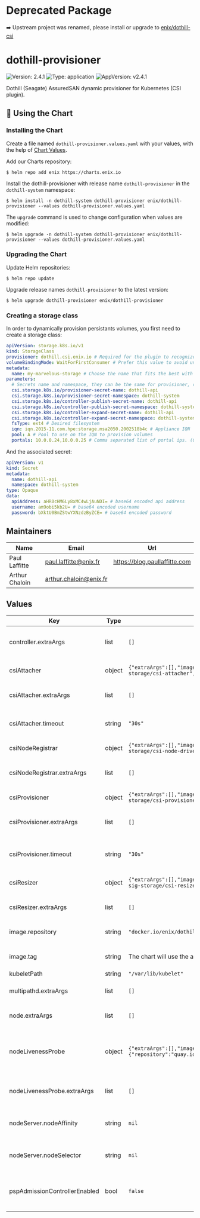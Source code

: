 # Deprecated Package

➡️ Upstream project was renamed, please install or upgrade to [enix/dothill-csi](https://github.com/enix/helm-charts/tree/master/charts/dothill-csi)

# dothill-provisioner

![Version: 2.4.1](https://img.shields.io/badge/Version-2.4.1-informational?style=flat-square) ![Type: application](https://img.shields.io/badge/Type-application-informational?style=flat-square) ![AppVersion: v2.4.1](https://img.shields.io/badge/AppVersion-v2.4.1-informational?style=flat-square)

Dothill (Seagate) AssuredSAN dynamic provisioner for Kubernetes (CSI plugin).

## 📜 Using the Chart

### Installing the Chart

Create a file named `dothill-provisioner.values.yaml` with your values, with the help of [Chart Values](#values).

Add our Charts repository:
```
$ helm repo add enix https://charts.enix.io
```

Install the dothill-provisioner with release name `dothill-provisioner` in the `dothill-system` namespace:
```
$ helm install -n dothill-system dothill-provisioner enix/dothill-provisioner --values dothill-provisioner.values.yaml
```

The `upgrade` command is used to change configuration when values are modified:
```
$ helm upgrade -n dothill-system dothill-provisioner enix/dothill-provisioner --values dothill-provisioner.values.yaml
```

### Upgrading the Chart

Update Helm repositories:
```
$ helm repo update
```

Upgrade release names `dothill-provisioner` to the latest version:
```
$ helm upgrade dothill-provisioner enix/dothill-provisioner
```

### Creating a storage class

In order to dynamically provision persistants volumes, you first need to create a storage class:

```yaml
apiVersion: storage.k8s.io/v1
kind: StorageClass
provisioner: dothill.csi.enix.io # Required for the plugin to recognize this storage class as handled by itself.
volumeBindingMode: WaitForFirstConsumer # Prefer this value to avoid unschedulable pods (https://kubernetes.io/docs/concepts/storage/storage-classes/#volume-binding-mode)
metadata:
  name: my-marvelous-storage # Choose the name that fits the best with your StorageClass.
parameters:
  # Secrets name and namespace, they can be the same for provisioner, controller-publish and controller-expand sections.
  csi.storage.k8s.io/provisioner-secret-name: dothill-api
  csi.storage.k8s.io/provisioner-secret-namespace: dothill-system
  csi.storage.k8s.io/controller-publish-secret-name: dothill-api
  csi.storage.k8s.io/controller-publish-secret-namespace: dothill-system
  csi.storage.k8s.io/controller-expand-secret-name: dothill-api
  csi.storage.k8s.io/controller-expand-secret-namespace: dothill-system
  fsType: ext4 # Desired filesystem
  iqn: iqn.2015-11.com.hpe:storage.msa2050.2002518b4c # Appliance IQN
  pool: A # Pool to use on the IQN to provision volumes
  portals: 10.0.0.24,10.0.0.25 # Comma separated list of portal ips. (One per controller should be enough).
```

And the associated secret:

```yaml
apiVersion: v1
kind: Secret
metadata:
  name: dothill-api
  namespace: dothill-system
type: Opaque
data:
  apiAddress: aHR0cHM6Ly8xMC4wLjAuNDI= # base64 encoded api address
  username: am9obi5kb2U= # base64 encoded username
  password: bXktU0BmZStwYXNzdzByZCE= # base64 encoded password
```

## Maintainers

| Name | Email | Url |
| ---- | ------ | --- |
| Paul Laffitte | paul.laffitte@enix.fr | https://blog.paullaffitte.com |
| Arthur Chaloin | arthur.chaloin@enix.fr |  |

## Values

| Key | Type | Default | Description |
|-----|------|---------|-------------|
| controller.extraArgs | list | `[]` | Extra arguments for dothill-controller container |
| csiAttacher | object | `{"extraArgs":[],"image":{"repository":"k8s.gcr.io/sig-storage/csi-attacher","tag":"v2.2.1"},"timeout":"30s"}` | Controller sidecar for attachment handling |
| csiAttacher.extraArgs | list | `[]` | Extra arguments for csi-attacher controller sidecar |
| csiAttacher.timeout | string | `"30s"` | Timeout for gRPC calls from the csi-attacher to the controller |
| csiNodeRegistrar | object | `{"extraArgs":[],"image":{"repository":"k8s.gcr.io/sig-storage/csi-node-driver-registrar","tag":"v2.1.0"}}` | Node sidecar for plugin registration |
| csiNodeRegistrar.extraArgs | list | `[]` | Extra arguments for csi-node-registrar node sidecar |
| csiProvisioner | object | `{"extraArgs":[],"image":{"repository":"k8s.gcr.io/sig-storage/csi-provisioner","tag":"v2.1.0"},"timeout":"30s"}` | Controller sidecar for provisionning |
| csiProvisioner.extraArgs | list | `[]` | Extra arguments for csi-provisioner controller sidecar |
| csiProvisioner.timeout | string | `"30s"` | Timeout for gRPC calls from the csi-provisioner to the controller |
| csiResizer | object | `{"extraArgs":[],"image":{"repository":"gcr.io/k8s-staging-sig-storage/csi-resizer","tag":"v1.1.0"}}` | Controller sidecar for volume expansion |
| csiResizer.extraArgs | list | `[]` | Extra arguments for csi-resizer controller sidecar |
| image.repository | string | `"docker.io/enix/dothill-provisioner"` | Docker repository to use for nodes and controller |
| image.tag | string | The chart will use the appVersion value by default if not given. | Tag to use for nodes and controller |
| kubeletPath | string | `"/var/lib/kubelet"` | Path to kubelet |
| multipathd.extraArgs | list | `[]` | Extra arguments for multipathd containers |
| node.extraArgs | list | `[]` | Extra arguments for dothill-node containers |
| nodeLivenessProbe | object | `{"extraArgs":[],"image":{"repository":"quay.io/k8scsi/livenessprobe","tag":"v2.2.0"}}` | Container that convert CSI liveness probe to kubernetes liveness/readiness probe |
| nodeLivenessProbe.extraArgs | list | `[]` | Extra arguments for the node's liveness probe containers |
| nodeServer.nodeAffinity | string | `nil` | Kubernetes nodeAffinity field for dothill-node-server Pod |
| nodeServer.nodeSelector | string | `nil` | Kubernetes nodeSelector field for dothill-node-server Pod |
| pspAdmissionControllerEnabled | bool | `false` | Wether psp admission controller has been enabled in the cluster or not |
